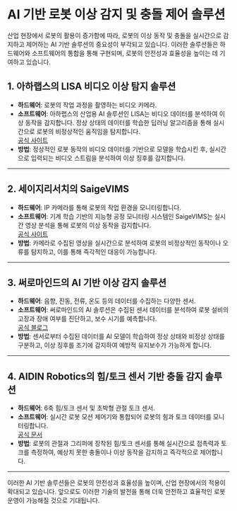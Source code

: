 

# AI 기반 로봇 이상 감지 및 충돌 제어 솔루션

산업 현장에서 로봇의 활용이 증가함에 따라, 로봇의 이상 동작 및 충돌을 실시간으로 감지하고 제어하는 AI 기반 솔루션의 중요성이 부각되고 있습니다. 이러한 솔루션들은 하드웨어와 소프트웨어의 통합을 통해 구현되며, 로봇의 안전성과 효율성을 높이는 데 기여하고 있습니다.

## 1. 아하랩스의 LISA 비디오 이상 탐지 솔루션

- **하드웨어**: 로봇의 작업 과정을 촬영하는 비디오 카메라.
- **소프트웨어**: 아하랩스의 산업용 AI 솔루션인 LISA는 비디오 데이터를 분석하여 이상 동작을 감지합니다. 정상 상태의 데이터를 학습한 딥러닝 알고리즘을 통해 실시간으로 로봇의 비정상적인 움직임을 탐지합니다.  
  [공식 사이트](https://ahha.ai/2023/12/22/case_lisavideo_anomaly/?utm_source=chatgpt.com)
- **방법**: 정상적인 로봇 동작의 비디오 데이터를 기반으로 모델을 학습시킨 후, 실시간으로 입력되는 비디오 스트림을 분석하여 이상 징후를 감지합니다.

---

## 2. 세이지리서치의 SaigeVIMS

- **하드웨어**: IP 카메라를 통해 로봇의 작업 환경을 모니터링합니다.
- **소프트웨어**: 기계 학습 기반의 지능형 공정 모니터링 시스템인 SaigeVIMS는 실시간 영상 분석을 통해 로봇의 이상 동작을 감지합니다.  
  [공식 사이트](https://automation-world.co.kr/mobile/article.html?no=66387&utm_source=chatgpt.com)
- **방법**: 카메라로 수집된 영상을 실시간으로 분석하여 로봇의 비정상적인 동작이나 오류를 탐지하고, 이를 통해 즉각적인 대응이 가능합니다.

---

## 3. 써로마인드의 AI 기반 이상 감지 솔루션

- **하드웨어**: 음향, 진동, 전류, 온도 등의 데이터를 수집하는 다양한 센서.
- **소프트웨어**: 써로마인드의 AI 솔루션은 수집된 센서 데이터를 분석하여 로봇 설비의 고장과 장애 여부를 진단하고, 보수 시기를 예측합니다.  
  [공식 블로그](https://m.blog.naver.com/surromind/223303341753?utm_source=chatgpt.com)
- **방법**: 센서로부터 수집된 데이터를 AI 모델이 학습하여 정상 상태와 비정상 상태를 구분하고, 이상 징후를 조기에 감지하여 예방적 유지보수가 가능하게 합니다.

---

## 4. AIDIN Robotics의 힘/토크 센서 기반 충돌 감지 솔루션

- **하드웨어**: 6축 힘/토크 센서 및 초박형 관절 토크 센서.
- **소프트웨어**: 실시간 로봇 모션 제어기와 통합되어 로봇의 힘과 토크 데이터를 모니터링합니다.  
  [공식 문서](https://www.aidinrobotics.co.kr/_files/ugd/ba4131_a5b2bd5a70fb418eacd565420041efb9.pdf?index=true&utm_source=chatgpt.com)
- **방법**: 로봇의 관절과 그리퍼에 장착된 힘/토크 센서를 통해 실시간으로 접촉력과 토크를 측정하여, 예상치 못한 충돌이나 이상 동작을 감지하고 즉각적으로 제어합니다.

---

이러한 AI 기반 솔루션들은 로봇의 안전성과 효율성을 높이며, 산업 현장에서의 적용이 확대되고 있습니다. 앞으로도 이러한 기술의 발전을 통해 더욱 안전하고 효율적인 로봇 운영이 가능해질 것으로 기대됩니다.
